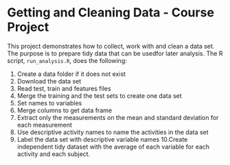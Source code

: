 # Getting and Cleaning Data - Course Project

This project demonstrates how to collect, work with and clean a data set. The purpose is to prepare tidy data that can be usedfor later analysis.
The R script, `run_analysis.R`, does the following:

1. Create a data folder if it does not exist 
2. Download the data set 
3. Read test, train and features files 
4. Merge the training and the test sets to create one data set 
5. Set names to variables 
6. Merge columns to get data frame 
7. Extract only the measurements on the mean and standard deviation for each measurement 
8. Use descriptive activity names to name the activities in the data set 
9. Label the data set with descriptive variable names
10.Create independent tidy dataset with the average of each variable for each activity and each subject.

